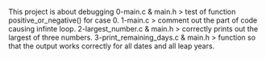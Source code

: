 This project is about debugging
0-main.c & main.h > test of function positive_or_negative() for case 0.
1-main.c > comment out the part of code causing infinte loop.
2-largest_number.c & main.h > correctly prints out the largest of three numbers.
3-print_remaining_days.c & main.h > function so that the output works correctly for all dates and all leap years.
